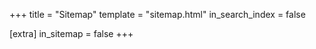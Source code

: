 +++
title = "Sitemap"
template = "sitemap.html"
in_search_index = false

[extra]
in_sitemap = false
+++
